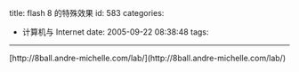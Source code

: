 title: flash 8 的特殊效果
id: 583
categories:
  - 计算机与 Internet
date: 2005-09-22 08:38:48
tags:
---

<div id="msgcns!9697D6160EFEBC17!247" class="bvMsg"><div>[http://8ball.andre-michelle.com/lab/](http://8ball.andre-michelle.com/lab/)</div></div>